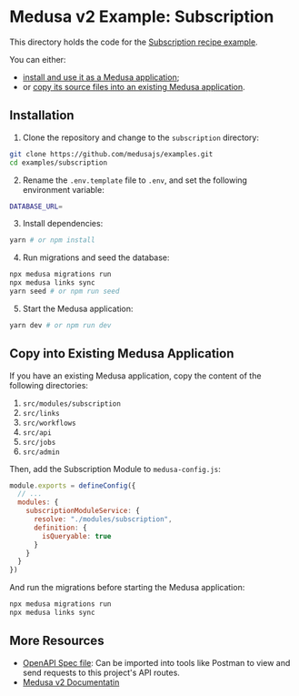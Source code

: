 # Medusa v2 Example: Subscription

This directory holds the code for the [Subscription recipe example](https://docs.medusajs.com/v2/resources/recipes/subscriptions/examples/standard).

You can either:

- [install and use it as a Medusa application](#installation);
- or [copy its source files into an existing Medusa application](#copy-into-existing-medusa-application).

## Installation

1. Clone the repository and change to the `subscription` directory:

```bash
git clone https://github.com/medusajs/examples.git
cd examples/subscription
```

2. Rename the `.env.template` file to `.env`, and set the following environment variable:

```bash
DATABASE_URL=
```

3. Install dependencies:

```bash
yarn # or npm install
```

4. Run migrations and seed the database:

```bash
npx medusa migrations run
npx medusa links sync
yarn seed # or npm run seed
```

5. Start the Medusa application:

```bash
yarn dev # or npm run dev
```

## Copy into Existing Medusa Application

If you have an existing Medusa application, copy the content of the following directories:

1. `src/modules/subscription`
2. `src/links`
3. `src/workflows`
4. `src/api`
5. `src/jobs`
6. `src/admin`

Then, add the Subscription Module to `medusa-config.js`:

```js
module.exports = defineConfig({
  // ...
  modules: {
    subscriptionModuleService: {
      resolve: "./modules/subscription",
      definition: {
        isQueryable: true
      }
    }
  }
})
```

And run the migrations before starting the Medusa application:

```bash
npx medusa migrations run
npx medusa links sync
```

## More Resources

- [OpenAPI Spec file](https://res.cloudinary.com/dza7lstvk/raw/upload/v1721125608/OpenApi/Subscriptions_OpenApi_b371x4.yml): Can be imported into tools like Postman to view and send requests to this project's API routes.
- [Medusa v2 Documentatin](https://docs.medusajs.com/v2)
